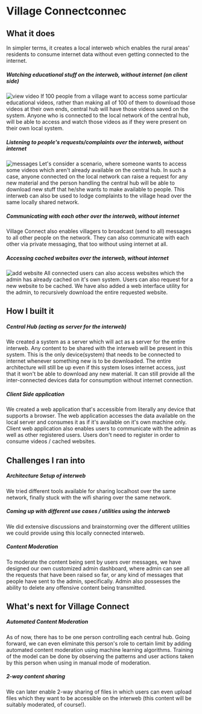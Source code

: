 # Village Connectconnec
<!--## Inspiration-->


## What it does
In simpler terms, it creates a local interweb which enables the rural areas' residents to consume internet data without even getting connected to the internet.
##### Watching educational stuff on the interweb, without internet (on client side)
![view video](http://sahildua.com/inout-img/videos.png)
If 100 people from a village want to access some particular educational videos, rather than making all of 100 of them to download those videos at their own ends, central hub will have those videos saved on the system. Anyone who is connected to the local network of the central hub, will be able to access and watch those videos as if they were present on their own local system.
##### Listening to people's requests/complaints over the interweb, without internet
![messages](http://sahildua.com/inout-img/messages.png)
Let's consider a scenario, where someone wants to access some videos which aren't already available on the central hub. In such a case, anyone connected on the local network can raise a request for any new material and the person handling the central hub will be able to download new stuff that he/she wants to make available to people.
This interweb can also be used to lodge complaints to the village head over the same locally shared network.
##### Communicating with each other over the interweb, without internet
Village Connect also enables villagers to broadcast (send to all) messages to all other people on the network. They can also communicate with each other via private messaging, that too without using internet at all.
##### Accessing cached websites over the interweb, without internet
![add website](http://sahildua.com/inout-img/website.png)
All connected users can also access websites which the admin has already cached on it's own system. Users can also request for a new website to be cached. We have also added a web interface utility for the admin, to recursively download the entire requested website.

## How I built it
##### Central Hub (acting as server for the interweb)
We created a system as a server which will act as a server for the entire interweb. Any content to be shared with the interweb will be present in this system. This is the only device(system) that needs to be connected to internet whenever something new is to be downloaded. The entire architecture will still be up even if this system loses internet access, just that it won't be able to download any new material. It can still provide all the inter-connected devices data for consumption without internet connection.
##### Client Side application
We created a web application that's accessible from literally any device that supports a browser. The web application accesses the data available on the local server and consumes it as if it's available on it's own machine only. Client web application also enables users to communicate with the admin as well as other registered users. Users don't need to register in order to consume videos / cached websites.

## Challenges I ran into
##### Architecture Setup of interweb
We tried different tools available for sharing localhost over the same network, finally stuck with the wifi sharing over the same network.
##### Coming up with different use cases / utilities using the interweb
We did extensive discussions and brainstorming over the different utilities we could provide using this locally connected interweb.
##### Content Moderation
To moderate the content being sent by users over messages, we have designed our own customized admin dashboard, where admin can see all the requests that have been raised so far, or any kind of messages that people have sent to the admin, specifically. Admin also possesses the ability to delete any offensive content being transmitted.

<!--## Accomplishments that I'm proud of-->

## What's next for Village Connect
##### Automated Content Moderation
As of now, there has to be one person controlling each central hub. Going forward, we can even eliminate this person's role to certain limit by adding automated content moderation using machine learning algorithms. Training of the model can be done by observing the patterns and user actions taken by this person when using in manual mode of moderation.
##### 2-way content sharing
We can later enable 2-way sharing of files in which users can even upload files which they want to be accessible on the interweb (this content will be suitably moderated, of course!).
